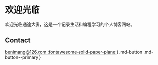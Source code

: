 # 欢迎光临

欢迎光临通途大麦，这是一个记录生活和编程学习的个人博客网站。

## Contact

[benimang@126.com :fontawesome-solid-paper-plane:](mailto:benimang@126.com){ .md-button .md-button--primary }

<!-- git@github.com:benimang/docs.git -->